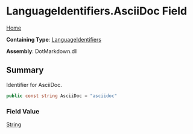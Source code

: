 # LanguageIdentifiers\.AsciiDoc Field

[Home](../../../README.md)

**Containing Type**: [LanguageIdentifiers](../README.md)

**Assembly**: DotMarkdown\.dll

## Summary

Identifier for AsciiDoc\.

```csharp
public const string AsciiDoc = "asciidoc"
```

### Field Value

[String](https://docs.microsoft.com/en-us/dotnet/api/system.string)

